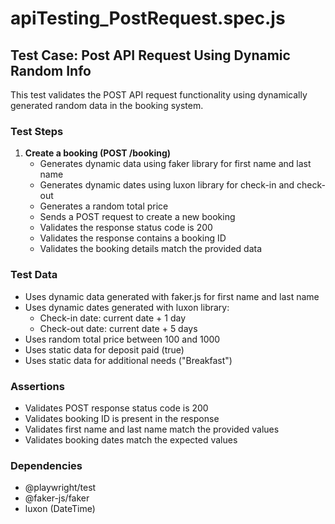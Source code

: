 # apiTesting_PostRequest.spec.js

## Test Case: Post API Request Using Dynamic Random Info

This test validates the POST API request functionality using dynamically generated random data in the booking system.

### Test Steps

1. **Create a booking (POST /booking)**
   - Generates dynamic data using faker library for first name and last name
   - Generates dynamic dates using luxon library for check-in and check-out
   - Generates a random total price
   - Sends a POST request to create a new booking
   - Validates the response status code is 200
   - Validates the response contains a booking ID
   - Validates the booking details match the provided data

### Test Data

- Uses dynamic data generated with faker.js for first name and last name
- Uses dynamic dates generated with luxon library:
  - Check-in date: current date + 1 day
  - Check-out date: current date + 5 days
- Uses random total price between 100 and 1000
- Uses static data for deposit paid (true)
- Uses static data for additional needs ("Breakfast")

### Assertions

- Validates POST response status code is 200
- Validates booking ID is present in the response
- Validates first name and last name match the provided values
- Validates booking dates match the expected values

### Dependencies

- @playwright/test
- @faker-js/faker
- luxon (DateTime)
